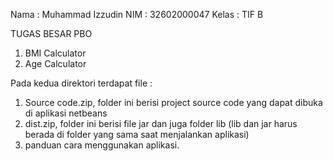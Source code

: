 Nama  : Muhammad Izzudin
NIM   : 32602000047
Kelas : TIF B

TUGAS BESAR PBO
1. BMI Calculator
2. Age Calculator

Pada kedua direktori terdapat file :
1. Source code.zip, folder ini berisi project source code yang dapat dibuka di aplikasi netbeans
2. dist.zip, folder ini berisi file jar dan juga folder lib (lib dan jar harus berada di folder yang sama saat menjalankan aplikasi)
3. panduan cara menggunakan aplikasi.
